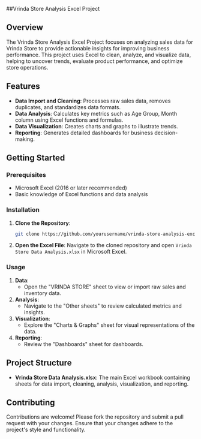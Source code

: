##Vrinda Store Analysis Excel Project

## Overview

The Vrinda Store Analysis Excel Project focuses on analyzing sales data for Vrinda Store to provide actionable insights for improving business performance. This project uses Excel to clean, analyze, and visualize data, helping to uncover trends, evaluate product performance, and optimize store operations.

## Features

- **Data Import and Cleaning**: Processes raw sales data, removes duplicates, and standardizes data formats.
- **Data Analysis**: Calculates key metrics such as Age Group, Month column using Excel functions and formulas.
- **Data Visualization**: Creates charts and graphs to illustrate trends.
- **Reporting**: Generates detailed dashboards for business decision-making.

## Getting Started

### Prerequisites

- Microsoft Excel (2016 or later recommended)
- Basic knowledge of Excel functions and data analysis

### Installation

1. **Clone the Repository**:
   ```bash
   git clone https://github.com/yourusername/vrinda-store-analysis-excel.git
   ```
2. **Open the Excel File**:
   Navigate to the cloned repository and open `Vrinda Store Data Analysis.xlsx` in Microsoft Excel.

### Usage

1. **Data**:
   - Open the "VRINDA STORE" sheet to view or import raw sales and inventory data.
2. **Analysis**:
   - Navigate to the "Other sheets"  to review calculated metrics and insights.
3. **Visualization**:
   - Explore the "Charts & Graphs" sheet for visual representations of the data.
4. **Reporting**:
   - Review the "Dashboards" sheet for dashboards.

## Project Structure

- **Vrinda Store Data Analysis.xlsx**: The main Excel workbook containing sheets for data import, cleaning, analysis, visualization, and reporting.

## Contributing

Contributions are welcome! Please fork the repository and submit a pull request with your changes. Ensure that your changes adhere to the project's style and functionality.


